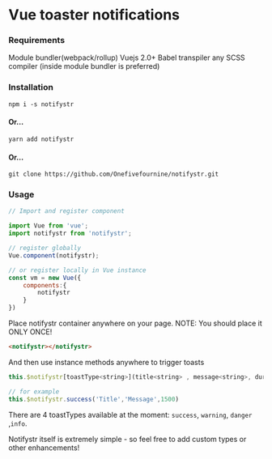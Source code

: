 # Vue toaster notifications

### Requirements
Module bundler(webpack/rollup)
Vuejs 2.0+
Babel transpiler
any SCSS compiler (inside module bundler is preferred)

### Installation

```
npm i -s notifystr
```

#### Or...

```
yarn add notifystr
```

#### Or...

```
git clone https://github.com/Onefivefournine/notifystr.git
```

### Usage
```javascript
// Import and register component

import Vue from 'vue';
import notifystr from 'notifystr';

// register globally
Vue.component(notifystr);

// or register locally in Vue instance
const vm = new Vue({
    components:{
        notifystr
    }
})

```

Place notifystr container anywhere on your page.
NOTE: You should place it ONLY ONCE!

```html
<notifystr></notifystr>
```

And then use instance methods anywhere to trigger toasts

```javascript
this.$notifystr[toastType<string>](title<string> , message<string>, durationInMs<number>)

// for example
this.$notifystr.success('Title','Message',1500)
```

There are 4 toastTypes available at the moment: `success`, `warning`, `danger` ,`info`.

Notifystr itself is extremely simple - so feel free to add custom types or other enhancements!